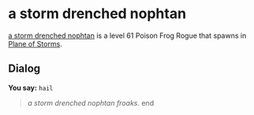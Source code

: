 # a storm drenched nophtan



[a storm drenched nophtan](/npc/210018) is a level 61 Poison Frog Rogue that spawns in [Plane of Storms](/zone/210).



## Dialog

**You say:** `hail`



>*a storm drenched nophtan froaks.*
end
